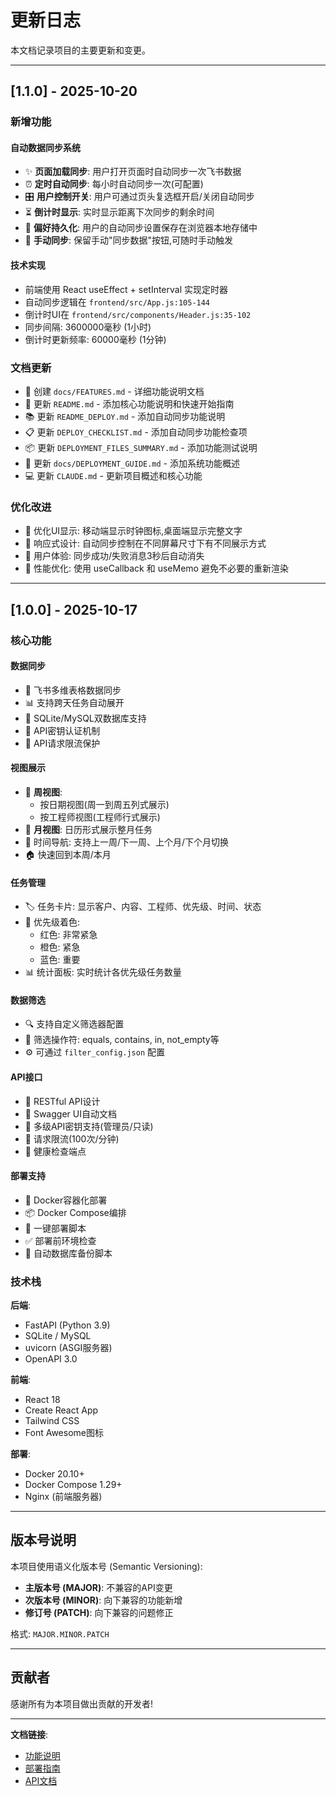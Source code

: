# 更新日志

本文档记录项目的主要更新和变更。

---

## [1.1.0] - 2025-10-20

### 新增功能

#### 自动数据同步系统
- ✨ **页面加载同步**: 用户打开页面时自动同步一次飞书数据
- ⏰ **定时自动同步**: 每小时自动同步一次(可配置)
- 🎛️ **用户控制开关**: 用户可通过页头复选框开启/关闭自动同步
- ⏳ **倒计时显示**: 实时显示距离下次同步的剩余时间
- 💾 **偏好持久化**: 用户的自动同步设置保存在浏览器本地存储中
- 🔄 **手动同步**: 保留手动"同步数据"按钮,可随时手动触发

#### 技术实现
- 前端使用 React useEffect + setInterval 实现定时器
- 自动同步逻辑在 `frontend/src/App.js:105-144`
- 倒计时UI在 `frontend/src/components/Header.js:35-102`
- 同步间隔: 3600000毫秒 (1小时)
- 倒计时更新频率: 60000毫秒 (1分钟)

### 文档更新

- 📖 创建 `docs/FEATURES.md` - 详细功能说明文档
- 📝 更新 `README.md` - 添加核心功能说明和快速开始指南
- 📚 更新 `README_DEPLOY.md` - 添加自动同步功能说明
- 📋 更新 `DEPLOY_CHECKLIST.md` - 添加自动同步功能检查项
- 📦 更新 `DEPLOYMENT_FILES_SUMMARY.md` - 添加功能测试说明
- 🔧 更新 `docs/DEPLOYMENT_GUIDE.md` - 添加系统功能概述
- 💻 更新 `CLAUDE.md` - 更新项目概述和核心功能

### 优化改进

- 🎨 优化UI显示: 移动端显示时钟图标,桌面端显示完整文字
- 📱 响应式设计: 自动同步控制在不同屏幕尺寸下有不同展示方式
- 🔔 用户体验: 同步成功/失败消息3秒后自动消失
- 🎯 性能优化: 使用 useCallback 和 useMemo 避免不必要的重新渲染

---

## [1.0.0] - 2025-10-17

### 核心功能

#### 数据同步
- 🔌 飞书多维表格数据同步
- 📊 支持跨天任务自动展开
- 💾 SQLite/MySQL双数据库支持
- 🔑 API密钥认证机制
- 🚦 API请求限流保护

#### 视图展示
- 📅 **周视图**:
  - 按日期视图(周一到周五列式展示)
  - 按工程师视图(工程师行式展示)
- 📆 **月视图**: 日历形式展示整月任务
- 🔄 时间导航: 支持上一周/下一周、上个月/下个月切换
- 🏠 快速回到本周/本月

#### 任务管理
- 🏷️ 任务卡片: 显示客户、内容、工程师、优先级、时间、状态
- 🎨 优先级着色:
  - 红色: 非常紧急
  - 橙色: 紧急
  - 蓝色: 重要
- 📊 统计面板: 实时统计各优先级任务数量

#### 数据筛选
- 🔍 支持自定义筛选器配置
- 📝 筛选操作符: equals, contains, in, not_empty等
- ⚙️ 可通过 `filter_config.json` 配置

#### API接口
- 🔌 RESTful API设计
- 📖 Swagger UI自动文档
- 🔑 多级API密钥支持(管理员/只读)
- 🚦 请求限流(100次/分钟)
- 🏥 健康检查端点

#### 部署支持
- 🐳 Docker容器化部署
- 📦 Docker Compose编排
- 🔧 一键部署脚本
- ✅ 部署前环境检查
- 💾 自动数据库备份脚本

### 技术栈

**后端**:
- FastAPI (Python 3.9)
- SQLite / MySQL
- uvicorn (ASGI服务器)
- OpenAPI 3.0

**前端**:
- React 18
- Create React App
- Tailwind CSS
- Font Awesome图标

**部署**:
- Docker 20.10+
- Docker Compose 1.29+
- Nginx (前端服务器)

---

## 版本号说明

本项目使用语义化版本号 (Semantic Versioning):

- **主版本号 (MAJOR)**: 不兼容的API变更
- **次版本号 (MINOR)**: 向下兼容的功能新增
- **修订号 (PATCH)**: 向下兼容的问题修正

格式: `MAJOR.MINOR.PATCH`

---

## 贡献者

感谢所有为本项目做出贡献的开发者!

---

**文档链接**:
- [功能说明](docs/FEATURES.md)
- [部署指南](docs/DEPLOYMENT_GUIDE.md)
- [API文档](docs/API_USAGE_GUIDE.md)
